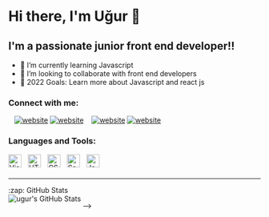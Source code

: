 # Hi there, I'm Uğur 👋 


## I'm a passionate junior front end developer!!

- 🌱 I’m currently learning Javascript 
- 👯 I’m looking to collaborate with front end developers
- 🥅 2022 Goals: Learn more about Javascript and react js

### Connect with me:

&nbsp;&nbsp;
[![website](./img/linkedin-light.svg)](https://linkedin.com/in/ugur-tohumcu/codeSTACKr#gh-light-mode-only)
[![website](./img/linkedin-dark.svg)](https://linkedin.com/in/ugur-tohumcu/codeSTACKr#gh-dark-mode-only)
&nbsp;&nbsp;
[![website](./img/instagram-light.svg)](https://instagram.com/ugurtohumcu11/codeSTACKr#gh-light-mode-only)
[![website](./img/instagram-dark.svg)](https://instagram.com/ugurtohumcu11/codeSTACKr#gh-dark-mode-only)

### Languages and Tools:

<img align="left" alt="Visual Studio Code" width="26px" src="https://cdn.jsdelivr.net/gh/devicons/devicon/icons/vscode/vscode-original.svg" style="padding-right:10px;" />
<img align="left" alt="HTML5" width="26px" src="https://cdn.jsdelivr.net/gh/devicons/devicon/icons/html5/html5-original.svg" style="padding-right:10px;" />
<img align="left" alt="CSS3" width="26px" src="https://cdn.jsdelivr.net/gh/devicons/devicon/icons/css3/css3-original.svg" style="padding-right:10px;" />
<img align="left" alt="Sass" width="26px" src="https://cdn.jsdelivr.net/gh/devicons/devicon/icons/sass/sass-original.svg" style="padding-right:10px;" />
<img align="left" alt="JavaScript" width="26px" src="https://cdn.jsdelivr.net/gh/devicons/devicon/icons/javascript/javascript-original.svg" style="padding-right:10px;" />

<br />
<br />

---
<summary>:zap: GitHub Stats</summary>

<img align="left" alt="ugur's GitHub Stats" src="https://github-readme-stats.vercel.app/api?username=tohumcuugur&show_icons=true&hide_border=false&title_color=ff652f&icon_color=FFE400&bg_color=09131B&text_color=ffffff&border_color=0c1a25" />


-->

